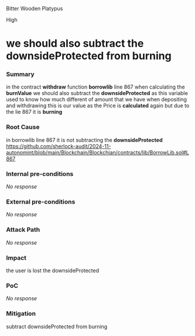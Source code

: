 Bitter Wooden Platypus

High

# we should also subtract the downsideProtected from burning

### Summary

in the contract  **withdraw** function **borrowlib**  line 867 when calculating the **burnValue** we should also subtract the  **downsideProtected** as  this variable used to know how much different of amount that we have when depositing and withdrawing   this is our value as the Price is **calculated** again but due to the lie 867 it is **burning**

### Root Cause

in borrowlib line 867 it is not subtracting the **downsideProtected** 
https://github.com/sherlock-audit/2024-11-autonomint/blob/main/Blockchain/Blockchian/contracts/lib/BorrowLib.sol#L867

### Internal pre-conditions

_No response_

### External pre-conditions

_No response_

### Attack Path

_No response_

### Impact

the user is lost the downsideProtected 

### PoC

_No response_

### Mitigation

subtract  downsideProtected from burning 